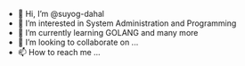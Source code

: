 - 👋 Hi, I’m @suyog-dahal
- 👀 I’m interested in System Administration and Programming
- 🌱 I’m currently learning GOLANG and many more
- 💞️ I’m looking to collaborate on ...
- 📫 How to reach me ...

<!---
suyog-dahal/suyog-dahal is a ✨ special ✨ repository because its `README.md` (this file) appears on your GitHub profile.
You can click the Preview link to take a look at your changes.
--->
